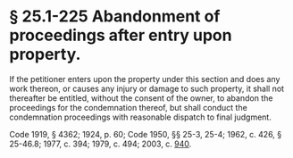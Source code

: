 # § 25.1-225 Abandonment of proceedings after entry upon property.

<p>If the petitioner enters upon the property under this section and does any work thereon, or causes any injury or damage to such property, it shall not thereafter be entitled, without the consent of the owner, to abandon the proceedings for the condemnation thereof, but shall conduct the condemnation proceedings with reasonable dispatch to final judgment.</p><p>Code 1919, § 4362; 1924, p. 60; Code 1950, §§ 25-3, 25-4; 1962, c. 426, § 25-46.8; 1977, c. 394; 1979, c. 494; 2003, c. <a href='http://lis.virginia.gov/cgi-bin/legp604.exe?031+ful+CHAP0940'>940</a>.</p>
